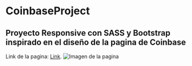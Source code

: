 # CoinbaseProject
## Proyecto Responsive con SASS y Bootstrap inspirado en el diseño de la pagina de Coinbase
Link de la pagina: [Link](https://pedrojs21.github.io/CoinbaseProject/ "Link de la pagina").
![Imagen de la pagina](https://i.imgur.com/KAyUokj.png)
